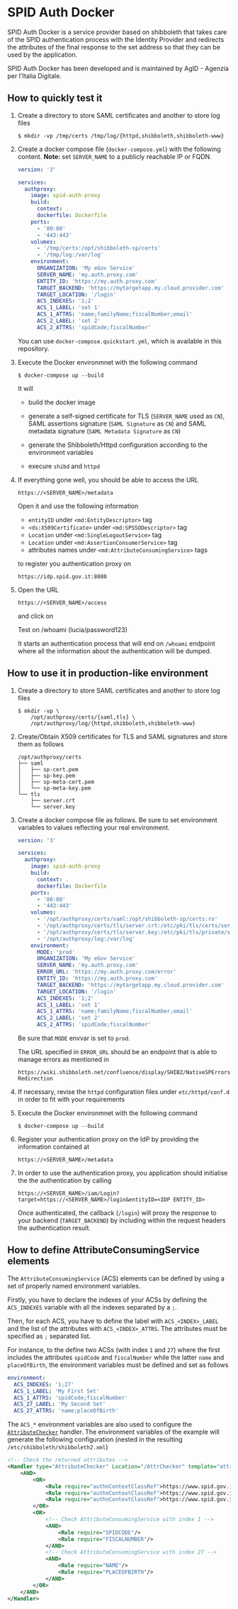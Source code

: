 # SPID Auth Docker

SPID Auth Docker is a service provider based on shibboleth that takes care of
the SPID authentication process with the Identity Provider and redirects the
attributes of the final response to the set address so that they can be used
by the application.

SPID Auth Docker has been developed and is maintained by AgID - Agenzia per
l'Italia Digitale.

## How to quickly test it

1.  Create a directory to store SAML certificates and another to store log
    files

        $ mkdir -vp /tmp/certs /tmp/log/{httpd,shibboleth,shibboleth-www}

2.  Create a docker compose file (`docker-compose.yml`) with the following
    content. **Note:** set `SERVER_NAME` to a publicly reachable IP or FQDN.

    ```.yaml
    version: '3'

    services:
      authproxy:
        image: spid-auth-proxy
        build:
          context: .
          dockerfile: Dockerfile
        ports:
          - '80:80'
          - '443:443'
        volumes:
          - '/tmp/certs:/opt/shibboleth-sp/certs'
          - '/tmp/log:/var/log'
        environment:
          ORGANIZATION: 'My eGov Service'
          SERVER_NAME: 'my.auth.proxy.com'
          ENTITY_ID: 'https://my.auth.proxy.com'
          TARGET_BACKEND: 'https://mytargetapp.my.cloud.provider.com'
          TARGET_LOCATION: '/login'
          ACS_INDEXES: '1;2'
          ACS_1_LABEL: 'set 1'
          ACS_1_ATTRS: 'name;familyName;fiscalNumber;email'
          ACS_2_LABEL: 'set 2'
          ACS_2_ATTRS: 'spidCode;fiscalNumber'
    ```

    You can use `docker-compose.quickstart.yml`, which is available in this
    repository.

3.  Execute the Docker environmnet with the following command

        $ docker-compose up --build

    It will

    *   build the docker image

    *   generate a self-signed certificate for TLS (`SERVER_NAME` used
        as `CN`), SAML assertions signature (`SAML Signature` as `CN`) and
        SAML metadata signature (`SAML Metadata Signature` as `CN`)

    *   generate the Shibboleth/Httpd configuration according to the
        environment variables

    *   execure `shibd` and `httpd`

4.  If everything gone well, you should be able to access the URL

        https://<SERVER_NAME>/metadata

    Open it and use the following information

    *   `entityID` under `<md:EntityDescriptor>` tag
    *   `<ds:X509Certificate>` under `<md:SPSSODescriptor>` tag
    *   `Location` under `<md:SingleLogoutService>` tag
    *   `Location` under `<md:AssertionConsumerService>` tag
    *   attributes names under `<md:AttributeConsumingService>` tags

    to register you authentication proxy on

        https://idp.spid.gov.it:8080

5.  Open the URL

        https://<SERVER_NAME>/access

    and click on

       Test on /whoami (lucia/password123)

    It starts an authentication process that will end on `/whoami` endpoint
    where all the information about the authentication will be dumped.

## How to use it in production-like environment

1.  Create a directory to store SAML certificates and another to store log
    files

        $ mkdir -vp \
            /opt/authproxy/certs/{saml,tls} \
            /opt/authproxy/log/{httpd,shibboleth,shibboleth-www}

2.  Create/Obtain X509 certificates for TLS and SAML signatures and store them
    as follows

        /opt/authproxy/certs
        ├── saml
        │   ├── sp-cert.pem
        │   ├── sp-key.pem
        │   ├── sp-meta-cert.pem
        │   └── sp-meta-key.pem
        └── tls
            ├── server.crt
            └── server.key

3.  Create a docker compose file as follows. Be sure to set environment
    variables to values reflecting your real environment.

    ```.yaml
    version: '3'

    services:
      authproxy:
        image: spid-auth-proxy
        build:
          context: .
          dockerfile: Dockerfile
        ports:
          - '80:80'
          - '443:443'
        volumes:
          - '/opt/authproxy/certs/saml:/opt/shibboleth-sp/certs:ro'
          - '/opt/authproxy/certs/tls/server.crt:/etc/pki/tls/certs/server.crt:ro'
          - '/opt/authproxy/certs/tls/server.key:/etc/pki/tls/private/server.key:ro'
          - '/opt/authproxy/log:/var/log'
        environment:
          MODE: 'prod'
          ORGANIZATION: 'My eGov Service'
          SERVER_NAME: 'my.auth.proxy.com'
          ERROR_URL: 'https://my.auth.proxy.com/error'
          ENTITY_ID: 'https://my.auth.proxy.com'
          TARGET_BACKEND: 'https://mytargetapp.my.cloud.provider.com'
          TARGET_LOCATION: '/login'
          ACS_INDEXES: '1;2'
          ACS_1_LABEL: 'set 1'
          ACS_1_ATTRS: 'name;familyName;fiscalNumber;email'
          ACS_2_LABEL: 'set 2'
          ACS_2_ATTRS: 'spidCode;fiscalNumber'
    ```

    Be sure that `MODE` envvar is set to `prod`.

    The URL specified in `ERROR_URL` should be an endpoint that is able
    to manage errors as mentioned in

        https://wiki.shibboleth.net/confluence/display/SHIB2/NativeSPErrors#NativeSPErrors-Redirection

4.  If necessary, revise the `httpd` configuration files under `etc/httpd/conf.d`
    in order to fit with your requirements

5.  Execute the Docker environmnet with the following command

        $ docker-compose up --build

6.  Register your authentication proxy on the IdP by providing the information
    contained at

        https://<SERVER_NAME>/metadata

7.  In order to use the authentication proxy, you application should
    initialise the the authentication by calling

        https://<SERVER_NAME>/iam/Login?target=https://<SERVER_NAME>/login&entityID=<IDP ENTITY_ID>

    Once authenticated, the callback (`/login`) will proxy the response to
    your backend (`TARGET_BACKEND`) by including within the request headers
    the authentication result.

## How to define AttributeConsumingService elements

The `AttributeConsumingService` (ACS) elements can be defined by using a set
of properly named environment variables.

Firstly, you have to declare the indexes of your ACSs by defining the
`ACS_INDEXES` variable with all the indexes separated by a `;`.

Then, for each ACS, you have to define the label with `ACS_<INDEX>_LABEL` and
the list of the attributes with `ACS_<INDEX>_ATTRS`. The attributes must be
specified as `;` separated list.

For instance, to the define two ACSs (with index `1` and `27`) where the
first includes the attributes `spidCode` and `fiscalNumber` while the latter
`name` and `placeOfBirth`, the environment variables must be defined and set
as follows

```.yaml
environment:
  ACS_INDEXES: '1;27'
  ACS_1_LABEL: 'My First Set'
  ACS_1_ATTRS: 'spidCode;fiscalNumber'
  ACS_27_LABEL: 'My Second Set'
  ACS_27_ATTRS: 'name;placeOfBirth'
```

The `ACS_*` environment variables are also used to configure the [`AttributeChecker`](https://wiki.shibboleth.net/confluence/display/SP3/Attribute+Checker+Handler) handler.
The environment variables of the example will generate the following configuration
(nested in the resulting `/etc/shibboleth/shibboleth2.xml`)

```.xml
<!-- Check the returned attributes -->
<Handler type="AttributeChecker" Location="/AttrChecker" template="attrChecker.html" flushSession="true">
    <AND>
        <OR>
            <Rule require="authnContextClassRef">https://www.spid.gov.it/SpidL1</Rule>
            <Rule require="authnContextClassRef">https://www.spid.gov.it/SpidL2</Rule>
            <Rule require="authnContextClassRef">https://www.spid.gov.it/SpidL3</Rule>
        </OR>
        <OR>
            <!-- Check AttributeConsumingService with index 1 -->
            <AND>
                <Rule require="SPIDCODE"/>
                <Rule require="FISCALNUMBER"/>
            </AND>
            <!-- Check AttributeConsumingService with index 27 -->
            <AND>
                <Rule require="NAME"/>
                <Rule require="PLACEOFBIRTH"/>
            </AND>
        </OR>
    </AND>
</Handler>
```
